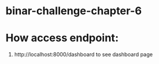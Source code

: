 # binar-challenge-chapter-6

# How access endpoint:
  1. http://localhost:8000/dashboard to see dashboard page
